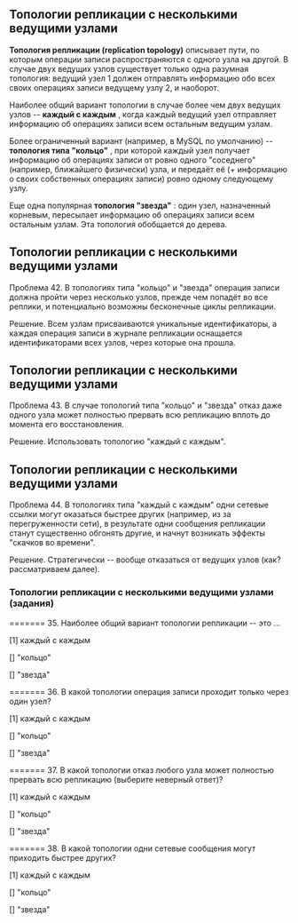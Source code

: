 ## Топологии репликации с несколькими ведущими узлами

**Топология репликации (replication topology)** описывает пути, по которым операции записи распространяются с одного узла на другой. В случае двух ведущих узлов существует только одна разумная топология: ведущий узел 1 должен отправлять информацию обо всех своих операциях записи ведущему узлу 2, и наоборот.

Наиболее общий вариант топологии в случае более чем двух ведущих узлов --  **каждый с каждым** , когда каждый ведущий узел отправляет информацию об операциях записи всем остальным ведущим узлам.

Более ограниченный вариант (например, в MySQL по умолчанию) --  **топология типа "кольцо"** , при которой каждый узел получает информацию об операциях записи от ровно одного "соседнего" (например, ближайшего физически) узла, и передаёт её (+ информацию о своих собственных операциях записи) ровно одному следующему узлу.

Еще одна популярная  **топология "звезда"** : один узел, назначенный корневым, пересылает информацию об операциях записи всем остальным узлам. Эта топология обобщается до дерева.

## Топологии репликации с несколькими ведущими узлами

Проблема 42. В топологиях типа "кольцо" и "звезда" операция записи должна пройти через несколько узлов, прежде чем попадёт во все реплики, и потенциально возможны бесконечные циклы репликации.

Решение. Всем узлам присваиваются уникальные идентификаторы, а каждая операция записи в журнале репликации оснащается идентификаторами всех узлов, через которые она прошла.

## Топологии репликации с несколькими ведущими узлами

Проблема 43. В случае топологий типа "кольцо" и "звезда" отказ даже одного узла может полностью прервать всю репликацию вплоть до момента его восстановления.

Решение. Использовать топологию "каждый с каждым".

## Топологии репликации с несколькими ведущими узлами

Проблема 44. В топологиях типа "каждый с каждым" одни сетевые ссылки могут оказаться быстрее других (например, из за перегруженности сети), в результате одни сообщения репликации станут существенно обгонять другие, и начнут возникать эффекты "скачков во времени".

Решение. Стратегически -- вообще отказаться от ведущих узлов (как? рассматриваем далее).


### Топологии репликации с несколькими ведущими узлами (задания)

======= 35. Наиболее общий вариант топологии репликации -- это ...

[1] каждый с каждым

[] "кольцо"

[] "звезда"

======= 36. В какой топологии операция записи проходит только через один узел?

[1] каждый с каждым

[] "кольцо"

[] "звезда"

======= 37. В какой топологии отказ любого узла может полностью прервать всю репликацию (выберите неверный ответ)?

[1] каждый с каждым

[] "кольцо"

[] "звезда"

======= 38. В какой топологии одни сетевые сообщения могут приходить быстрее других?

[1] каждый с каждым

[] "кольцо"

[] "звезда"
